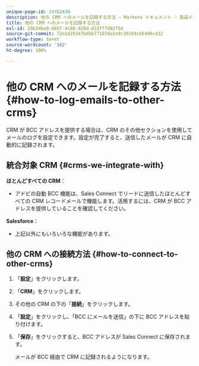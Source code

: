 ```yaml
---
unique-page-id: 14352430
description: 他の CRM へのメールを記録する方法 — Marketo ドキュメント — 製品ドキュメント
title: 他の CRM へのメールを記録する方法
exl-id: 29b34be0-685f-4c80-920d-d33ff7d02f5d
source-git-commit: 72e1d29347bd5b77107da1e9c30169cb6490c432
workflow-type: tm+mt
source-wordcount: '162'
ht-degree: 100%

---
```


# 他の CRM へのメールを記録する方法 {#how-to-log-emails-to-other-crms}

CRM が BCC アドレスを提供する場合は、CRM のその他セクションを使用してメールのログを設定できます。設定が完了すると、送信したメールが CRM に自動的に記録されます。

## 統合対象 CRM {#crms-we-integrate-with}

**ほとんどすべての CRM**：

* アドビの自動 BCC 機能は、Sales Connect でリードに送信したほとんどすべての CRM レコードメールで機能します。活用するには、CRM が BCC アドレスを提供していることを確認してください。

**Salesforce**：

* 上記以外にもいろいろな機能があります。

## 他の CRM への接続方法 {#how-to-connect-to-other-crms}

1. 「**設定**」をクリックします。
1. 「**CRM**」をクリックします。
1. その他の CRM の下の「**接続**」をクリックします。
1. 「**設定**」をクリックし、「BCC にメールを送信」の下に BCC アドレスを貼り付けます。
1. 「**保存**」をクリックすると、BCC アドレスが Sales Connect に保存されます。

   メールが BCC 経由で CRM に記録されるようになります。
